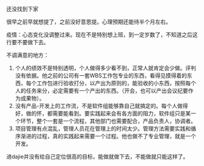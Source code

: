 还没找到下家

很早之前早就想提了，之前没好意思提。心理预期还能待半个月左右。

疫情：心态变化没调整过来。现在不是特别想上班，到一定岁数了，不知道之后这行要不要做下去。

不调满意的地方：
1. 个人的绩效不是特别透明，个人做得多少看不到，正常人就肯定会少做。评判没有依据。他之前的公司有一套WBS工作包专业的东西，看得见摸得着的东西，每个工作包进行验收打分，以产出为原则的，能验收的小东西，按照每个人的任务来分，必定需要有一个产出的东西。（开会，也可以产出会议纪要作为成果物）。
2. 没有产品-开发上的工作流，不是软件组能够靠自己就搞定的。每个人做得好，做的怀，都需要能看到。要实践起来会有各方面的阻力，软件组只是某一个环节，整个一套是一个流程，其他部门也需要配合，产品负责人，协调者。
3. 项目管理有点混乱，管理人员花在管理上的时间太少。管理方法需要实践和循序渐进的过程，真的实践起来需要一个过程。他也做不了专业管理，就是一个开发。

进dajie并没有给自己定位很高的目标，能做就做下去，不能做就只能这样了。